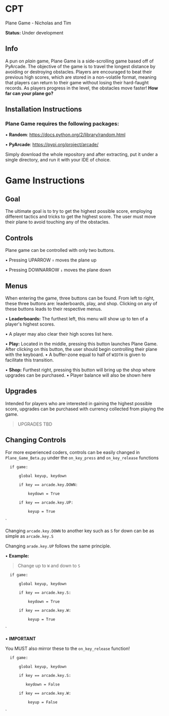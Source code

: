 # CPT
Plane Game - Nicholas and Tim

**Status:** Under development

## Info

  A pun on *plain* game, Plane Game is a side-scrolling game based off of PyArcade. The objective of the game is to travel the longest distance by avoiding or destroying obstacles. Players are encouraged to beat their previous high scores, which are stored in a non-volatile format, meaning that players can return to their game without losing their hard-faught records. As players progress in the level, the obstacles move faster! **How far can your plane go?** 

## Installation Instructions

### Plane Game requires the following packages:

• **Random**: https://docs.python.org/2/library/random.html

• **PyArcade**: https://pypi.org/project/arcade/ 

Simply download the whole repository and after extracting, put it under a single directory, and run it with your IDE of choice.


# Game Instructions

## Goal
  The ultimate goal is to try to get the highest possible score, employing different tactics and tricks to get the highest score. The user must move their plane to avoid touching any of the obstacles.
  
## Controls
Plane game can be controlled with only two buttons.

• Pressing UPARROW `↑` moves the plane up

• Pressing DOWNARROW `↓` moves the plane down

## Menus
When entering the game, three buttons can be found. From left to right, these three buttons are: leaderboards, play, and shop.
Clicking on any of these buttons leads to their respective menus. 

• **Leaderboards:** The furthest left, this menu will show up to ten of a player's highest scores.

  • A player may also clear their high scores list here.
  
• **Play:** Located in the middle, pressing this button launches Plane Game. After clicking on this button, the user should begin controlling their plane with the keyboard. 
  • A buffer-zone equal to half of `WIDTH` is given to facilitate this transition. 

• **Shop:** Furthest right, pressing this button will bring up the shop where upgrades can be purchased.
  • Player balance will also be shown here
  
## Upgrades
Intended for players who are interested in gaining the highest possible score, upgrades can be purchased with currency collected from playing the game.

> UPGRADES TBD  

## Changing Controls
For more experienced coders, controls can be easily changed in `Plane_Game_Beta.py` under the `on_key_press` and `on_key_release` functions



      if game:
    
          global keyup, keydown
        
          if key == arcade.key.DOWN:
        
              keydown = True
            
          if key == arcade.key.UP:
        
              keyup = True
            
`

Changing `arcade.key.DOWN` to another key such as `S` for down can be as simple as `arcade.key.S`

Changing `arade.key.UP` follows the same principle.

• **Example:** 

   > Change up to `W` and down to `S` 
   




      if game:
    
          global keyup, keydown
        
          if key == arcade.key.S:
        
              keydown = True
            
          if key == arcade.key.W:
        
              keyup = True
            
`

• **IMPORTANT** 

You MUST also mirror these to the `on_key_release` function!





      if game:
    
          global keyup, keydown
        
          if key == arcade.key.S:
        
             keydown = False
            
          if key == arcade.key.W:
        
              keyup = False
            
`




